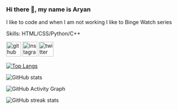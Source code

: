 ### Hi there 👋, my name is Aryan

I like to code and when I am not working I like to Binge Watch series 

Skills: HTML/CSS/Python/C++



[<img src='https://cdn.jsdelivr.net/npm/simple-icons@3.0.1/icons/github.svg' alt='github' height='40'>](https://github.com/AryanKansagara)  [<img src='https://cdn.jsdelivr.net/npm/simple-icons@3.0.1/icons/instagram.svg' alt='instagram' height='40'>](https://www.instagram.com/@iaryankansagara/)  [<img src='https://cdn.jsdelivr.net/npm/simple-icons@3.0.1/icons/twitter.svg' alt='twitter' height='40'>](https://twitter.com/@Aryanstwt1)  

[![Top Langs](https://github-readme-stats.vercel.app/api/top-langs/?username=AryanKansagara)](https://github.com/anuraghazra/github-readme-stats)

![GitHub stats](https://github-readme-stats.vercel.app/api?username=AryanKansagara&show_icons=true)  

![GitHub Activity Graph](https://activity-graph.herokuapp.com/graph?username=AryanKansagara)  

![GitHub streak stats](https://github-readme-streak-stats.herokuapp.com/?user=AryanKansagara)  

